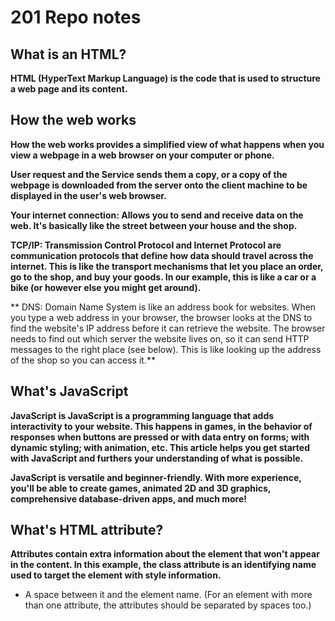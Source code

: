 # 201 Repo notes 

## What is an HTML?

**HTML (HyperText Markup Language) is the code that is used to structure a web page and its content.**

## How the web works ##

**How the web works provides a simplified view of what happens when you view a webpage in a web browser on your computer or phone.**

**User request and the Service sends them a copy, or a copy of the webpage is downloaded from the server onto the client machine to be displayed in the user's web browser.**

**Your internet connection: Allows you to send and receive data on the web. It's basically like the street between your house and the shop.**

**TCP/IP: Transmission Control Protocol and Internet Protocol are communication protocols that define how data should travel across the internet. This is like the transport mechanisms that let you place an order, go to the shop, and buy your goods. In our example, this is like a car or a bike (or however else you might get around).**

** DNS: Domain Name System is like an address book for websites. When you type a web address in your browser, the browser looks at the DNS to find the website's IP address before it can retrieve the website. The browser needs to find out which server the website lives on, so it can send HTTP messages to the right place (see below). This is like looking up the address of the shop so you can access it.** 
 
 
 ## What's JavaScript ##
 
 **JavaScript is JavaScript is a programming language that adds interactivity to your website. This happens in games, in the behavior of responses when buttons are pressed or with data entry on forms; with dynamic styling; with animation, etc. This article helps you get started with JavaScript and furthers your understanding of what is possible.**
 
 **JavaScript is versatile and beginner-friendly. With more experience, you'll be able to create games, animated 2D and 3D graphics, comprehensive database-driven apps, and much more!**
 
 ## What's HTML attribute? ##
 
 **Attributes contain extra information about the element that won't appear in the content. In this example, the class attribute is an identifying name used to target the element with style information.**
 
 - A space between it and the element name. (For an element with more than one attribute, the attributes should be separated by spaces too.) 
 
 

